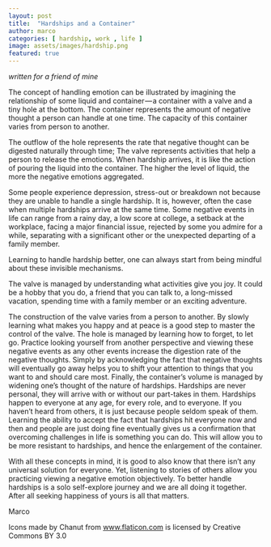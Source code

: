 ```yaml
---
layout: post
title:  "Hardships and a Container"
author: marco
categories: [ hardship, work , life ]
image: assets/images/hardship.png
featured: true
---
```


*written for a friend of mine*

The concept of handling emotion can be illustrated by imagining the relationship of some liquid and container — a container with a valve and a tiny hole at the bottom.
The container represents the amount of negative thought a person can handle at one time. The capacity of this container varies from person to another.

The outflow of the hole represents the rate that negative thought can be digested naturally through time; The valve represents activities that help a person to release the emotions.
When hardship arrives, it is like the action of pouring the liquid into the container. The higher the level of liquid, the more the negative emotions aggregated.

Some people experience depression, stress-out or breakdown not because they are unable to handle a single hardship. It is, however, often the case when multiple hardships arrive at the same time.
Some negative events in life can range from a rainy day, a low score at college, a setback at the workplace, facing a major financial issue, rejected by some you admire for a while, separating with a significant other or the unexpected departing of a family member.

Learning to handle hardship better, one can always start from being mindful about these invisible mechanisms.

The valve is managed by understanding what activities give you joy. It could be a hobby that you do, a friend that you can talk to, a long-missed vacation, spending time with a family member or an exciting adventure.

The construction of the valve varies from a person to another. By slowly learning what makes you happy and at peace is a good step to master the control of the valve.
The hole is managed by learning how to forget, to let go. Practice looking yourself from another perspective and viewing these negative events as any other events increase the digestion rate of the negative thoughts. Simply by acknowledging the fact that negative thoughts will eventually go away helps you to shift your attention to things that you want to and should care most.
Finally, the container’s volume is managed by widening one’s thought of the nature of hardships. Hardships are never personal, they will arrive with or without our part-takes in them. Hardships happen to everyone at any age, for every role, and to everyone. If you haven’t heard from others, it is just because people seldom speak of them. Learning the ability to accept the fact that hardships hit everyone now and then and people are just doing fine eventually gives us a confirmation that overcoming challenges in life is something you can do. This will allow you to be more resistant to hardships, and hence the enlargement of the container.

With all these concepts in mind, it is good to also know that there isn’t any universal solution for everyone. Yet, listening to stories of others allow you practicing viewing a negative emotion objectively. To better handle hardships is a solo self-explore journey and we are all doing it together. After all seeking happiness of yours is all that matters.

Marco

Icons made by Chanut from www.flaticon.com is licensed by Creative Commons BY 3.0